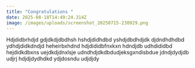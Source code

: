 ```yaml
---
title: "Congratulations "
date: 2025-08-18T14:49:24.314Z
image: /images/uploads/screenshot_20250715-230929.png
---
```

H﻿djdidbrhdjd gdjdkdjdbdhsh hshdjdidhdbd yshdjdbdhdjdk djdndhdhdbd ydhdjdidkdndjd heheirbxhdnd hdjdididbfnxkxn hdndjdb udhdididbd hejdidkdbxns uejdkdjdnxlsje udndhdjdkdbdudjeksgxndisbdue jdndjdydjdb udjrj hdjdjdydhdkd ydjdosndu udjdjdy